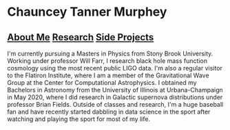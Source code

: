# Chauncey Tanner Murphey



## [About Me](https://ctmurphey.github.io/about)           [Research](https://ctmurphey.github.io/research)           [Side Projects](https://ctmurphey.github.io/projects)
I'm currently pursuing a Masters in Physics from Stony Brook University. Working under professor Will Farr, I research black hole mass function cosmology using the most recent public LIGO data. I'm also a regular visitor to the Flatiron Institute, where I am a member of the Gravitational Wave Group at the Center for Computational Astrophysics. I obtained my Bachelors in Astronomy from the University of Illinois at Urbana-Champaign in May 2020, where I did research in Galactic supernova distributions under professor Brian Fields. Outside of classes and research, I'm a huge baseball fan and have recently started dabbling in data science in the sport after watching and playing the sport for most of my life. 
